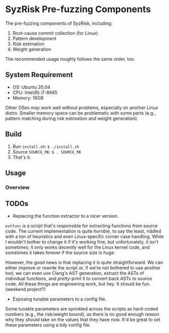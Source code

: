 # SyzRisk Pre-fuzzing Components

The pre-fuzzing components of SyzRisk, including:

 1. Root-cause commit collection (for Linux)
 2. Pattern development
 3. Risk estimation
 4. Weight generation

The recommended usage roughly follows the same order, too.

## System Requirement

 - OS: Ubuntu 20.04
 - CPU: Intel(R) i7-8665
 - Memory: 16GB

Other OSes _may_ work well without problems, especially on another Linux distro. Smaller memory space can be problematic with some parts (e.g., pattern matching during risk estimation and weight generation).

## Build

 1. Run `install.sh`: `$ ./install.sh`
 2. Source `SOURCE_ME`: `$ . SOURCE_ME`
 3. That's it.

## Usage

### Overview


## TODOs

 - Replacing the function extractor to a nicer version.

`extfunc` is a script that's responsible for extracting functions from source code. The current implementation is quite _horrible_, to say the least, riddled with a ton of heuristics and even Linux-specific corner case handling. While I wouldn't bother to change it if it's working fine, but unfortunately, it isn't sometimes; it only works decently well for the Linux kernel code, and sometimes it takes forever if the source size is huge.

However, the good news is that replacing it is quite straightforward. We can either improve or rewrite the script or, if we're not bothered to use another tool, we can even use Clang's AST generation, extract the ASTs of individual functions, and _pretty-print_ it to convert back ASTs to source code. All these things are engineering work, but hey. It should be fun. (weekend project?)

 - Exposing tunable parameters to a config file.

Some tunable parameters are sprinkled across the scripts as hard-coded numbers (e.g., the risk/weight bound), as there is no good enough reason why they _should_ take on the values that they have now. It'd be great to set these parameters using a tidy config file.
